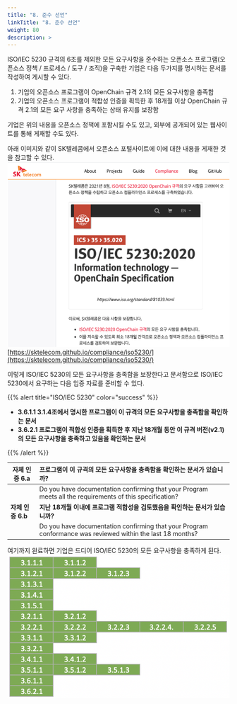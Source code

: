 ```yaml
---
title: "8. 준수 선언"
linkTitle: "8. 준수 선언"
weight: 80
description: >
---
```


ISO/IEC 5230 규격의 6조를 제외한 모든 요구사항을 준수하는 오픈소스 프로그램(오픈소스 정책 / 프로세스 / 도구 / 조직)을 구축한 기업은 다음 두가지를 명시하는 문서를 작성하여 게시할 수 있다. 

1. 기업의 오픈소스 프로그램이 OpenChain 규격 2.1의 모든 요구사항을 충족함
2. 기업의 오픈소스 프로그램이 적합성 인증을 획득한 후 18개월 이상 OpenChain 규격 2.1의 모든 요구 사항을 충족하는 상태 유지를 보장함

기업은 위의 내용을 오픈소스 정책에 포함시킬 수도 있고, 외부에 공개되어 있는 웹사이트를 통해 게재할 수도 있다. 

아래 이미지와 같이 SK텔레콤에서 오픈소스 포털사이트에 이에 대한 내용을 게재한 것을 참고할 수 있다. 
![](sktiso.png)
[https://sktelecom.github.io/compliance/iso5230/](https://sktelecom.github.io/compliance/iso5230/)
 

이렇게 ISO/IEC 5230의 모든 요구사항을 충족함을 보장한다고 문서함으로 ISO/IEC 5230에서 요구하는 다음 입증 자료를 준비할 수 있다.

{{% alert title="ISO/IEC 5230" color="success" %}}

* <b>3.6.1.1 3.1.4조에서 명시한 프로그램이 이 규격의 모든 요구사항을 충족함을 확인하는 문서</b>
* <b>3.6.2.1 프로그램이 적합성 인증을 획득한 후 지난 18개월 동안 이 규격 버전(v2.1)의 모든 요구사항을 충족하고 있음을 확인하는 문서</b>


{{% /alert %}}

| 자체 인증 6.a  | 프로그램이 이 규격의 모든 요구사항을 충족함을 확인하는 문서가 있습니까? |
|---|:---|
|  | Do you have documentation confirming that your Program meets all the requirements of this specification? |
| <b>자체 인증 6.b</b>  | <b>지난 18개월 이내에 프로그램 적합성을 검토했음을 확인하는 문서가 있습니까?</b> |
|  | Do you have documentation confirming that your Program conformance was reviewed within the last 18 months? |

여기까지 완료하면 기업은 드디어 ISO/IEC 5230의 모든 요구사항을 충족하게 된다. 
![](totalno.png)